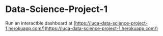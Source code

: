# Data-Science-Project-1
Run an interactble dashboard at [https://luca-data-science-project-1.herokuapp.com/](https://luca-data-science-project-1.herokuapp.com/)
